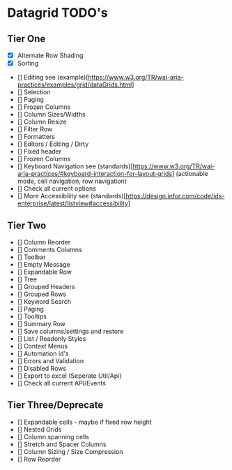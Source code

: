 # Datagrid TODO's

## Tier One

- [x] Alternate Row Shading
- [x] Sorting
- [] Editing see (example)[https://www.w3.org/TR/wai-aria-practices/examples/grid/dataGrids.html]
- [] Selection
- [] Paging
- [] Frozen Columns
- [] Column Sizes/Widths
- [] Column Resize
- [] Filter Row
- [] Formatters
- [] Editors / Editing / Dirty
- [] Fixed header
- [] Frozen Columns
- [] Keyboard Navigation see (standards)[https://www.w3.org/TR/wai-aria-practices/#keyboard-interaction-for-layout-grids] (actionable mode, cell navigation, row navigation)
- [] Check all current options
- [] More Accessibility see (standards)[https://design.infor.com/code/ids-enterprise/latest/listview#accessibility]

## Tier Two

- [] Column Reorder
- [] Comments Columns
- [] Toolbar
- [] Empty Message
- [] Expandable Row
- [] Tree
- [] Grouped Headers
- [] Grouped Rows
- [] Keyword Search
- [] Paging
- [] Tooltips
- [] Summary Row
- [] Save columns/settings and restore
- [] List / Readonly Styles
- [] Context Menus
- [] Automation id's
- [] Errors and Validation
- [] Disabled Rows
- [] Export to excel (Seperate Util/Api)
- [] Check all current API/Events

## Tier Three/Deprecate

- [] Expandable cells - maybe if fixed row height
- [] Nested Grids
- [] Column spanning cells
- [] Stretch and Spacer Columns
- [] Column Sizing / Size Compression
- [] Row Reorder
